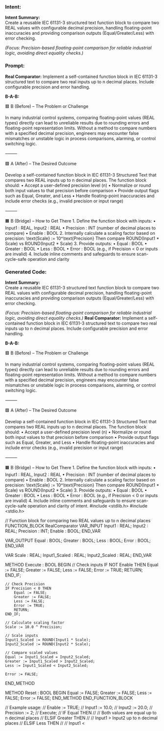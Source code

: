 ### Intent:
**Intent Summary:**  
Create a reusable IEC 61131-3 structured text function block to compare two REAL values with configurable decimal precision, handling floating-point inaccuracies and providing comparison outputs (Equal/Greater/Less) with error checking.  

*(Focus: Precision-based floating-point comparison for reliable industrial logic, avoiding direct equality checks.)*

### Prompt:
**Real Comparator:**
Implement a self-contained function block in IEC 61131-3 structured text to compare two real inputs up to n decimal places. Include configurable precision and error handling.

**B-A-B:**

🟥 B (Before) – The Problem or Challenge

In many industrial control systems, comparing floating-point values (REAL types) directly can lead to unreliable results due to rounding errors and floating-point representation limits. Without a method to compare numbers with a specified decimal precision, engineers may encounter false mismatches or unstable logic in process comparisons, alarming, or control switching logic.

⸻

🟩 A (After) – The Desired Outcome

Develop a self-contained function block in IEC 61131-3 Structured Text that compares two REAL inputs up to n decimal places. The function block should:
	•	Accept a user-defined precision level (n)
	•	Normalize or round both input values to that precision before comparison
	•	Provide output flags such as Equal, Greater, and Less
	•	Handle floating-point inaccuracies and include error checks (e.g., invalid precision or input range)

⸻

🟧 B (Bridge) – How to Get There
	1.	Define the function block with inputs:
	•	Input1 : REAL, Input2 : REAL
	•	Precision : INT (number of decimal places to compare)
	•	Enable : BOOL
	2.	Internally calculate a scaling factor based on precision:
\text{Scale} := 10^\text{Precision}
Then compare ROUND(Input1 * Scale) vs ROUND(Input2 * Scale)
	3.	Provide outputs:
	•	Equal : BOOL
	•	Greater : BOOL
	•	Less : BOOL
	•	Error : BOOL (e.g., if Precision < 0 or inputs are invalid)
	4.	Include inline comments and safeguards to ensure scan-cycle-safe operation and clarity

### Generated Code:
**Intent Summary:**  
Create a reusable IEC 61131-3 structured text function block to compare two REAL values with configurable decimal precision, handling floating-point inaccuracies and providing comparison outputs (Equal/Greater/Less) with error checking.  

*(Focus: Precision-based floating-point comparison for reliable industrial logic, avoiding direct equality checks.)*
**Real Comparator:**
Implement a self-contained function block in IEC 61131-3 structured text to compare two real inputs up to n decimal places. Include configurable precision and error handling.

**B-A-B:**

🟥 B (Before) – The Problem or Challenge

In many industrial control systems, comparing floating-point values (REAL types) directly can lead to unreliable results due to rounding errors and floating-point representation limits. Without a method to compare numbers with a specified decimal precision, engineers may encounter false mismatches or unstable logic in process comparisons, alarming, or control switching logic.

⸻

🟩 A (After) – The Desired Outcome

Develop a self-contained function block in IEC 61131-3 Structured Text that compares two REAL inputs up to n decimal places. The function block should:
	•	Accept a user-defined precision level (n)
	•	Normalize or round both input values to that precision before comparison
	•	Provide output flags such as Equal, Greater, and Less
	•	Handle floating-point inaccuracies and include error checks (e.g., invalid precision or input range)

⸻

🟧 B (Bridge) – How to Get There
	1.	Define the function block with inputs:
	•	Input1 : REAL, Input2 : REAL
	•	Precision : INT (number of decimal places to compare)
	•	Enable : BOOL
	2.	Internally calculate a scaling factor based on precision:
\text{Scale} := 10^\text{Precision}
Then compare ROUND(Input1 * Scale) vs ROUND(Input2 * Scale)
	3.	Provide outputs:
	•	Equal : BOOL
	•	Greater : BOOL
	•	Less : BOOL
	•	Error : BOOL (e.g., if Precision < 0 or inputs are invalid)
	4.	Include inline comments and safeguards to ensure scan-cycle-safe operation and clarity of intent.
#include <stdlib.h>
#include <stdio.h>

// Function block for comparing two REAL values up to n decimal places
FUNCTION_BLOCK RealComparator
VAR_INPUT
    Input1 : REAL;
    Input2 : REAL;
    Precision : INT;
    Enable : BOOL;
END_VAR

VAR_OUTPUT
    Equal : BOOL;
    Greater : BOOL;
    Less : BOOL;
    Error : BOOL;
END_VAR

VAR
    Scale : REAL;
    Input1_Scaled : REAL;
    Input2_Scaled : REAL;
END_VAR

METHOD Execute : BOOL
BEGIN
    // Check inputs
    IF NOT Enable THEN
        Equal := FALSE;
        Greater := FALSE;
        Less := FALSE;
        Error := TRUE;
        RETURN;
    END_IF;

    // Check Precision
    IF Precision < 0 THEN
        Equal := FALSE;
        Greater := FALSE;
        Less := FALSE;
        Error := TRUE;
        RETURN;
    END_IF;

    // Calculate scaling factor
    Scale := 10.0 ^ Precision;

    // Scale inputs
    Input1_Scaled := ROUND(Input1 * Scale);
    Input2_Scaled := ROUND(Input2 * Scale);

    // Compare scaled values
    Equal := Input1_Scaled = Input2_Scaled;
    Greater := Input1_Scaled > Input2_Scaled;
    Less := Input1_Scaled < Input2_Scaled;

    Error := FALSE;
END_METHOD

METHOD Reset : BOOL
BEGIN
    Equal := FALSE;
    Greater := FALSE;
    Less := FALSE;
    Error := FALSE;
END_METHOD
END_FUNCTION_BLOCK

// Example usage:
//   Enable := TRUE;
//   Input1 := 10.0;
//   Input2 := 20.0;
//   Precision := 2;
//   Execute;
//   IF Equal THEN
//       // Both values are equal up to n decimal places
//   ELSIF Greater THEN
//       // Input1 > Input2 up to n decimal places
//   ELSIF Less THEN
//       // Input1 <
